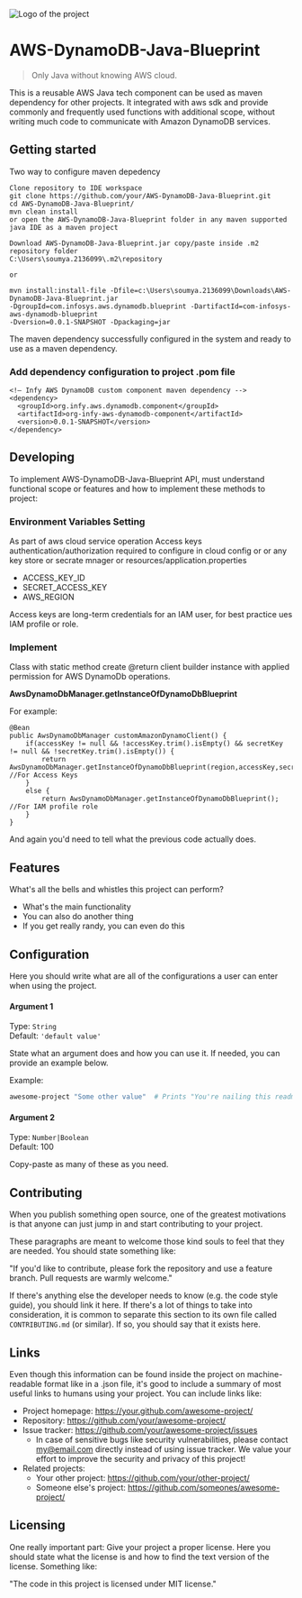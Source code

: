 ![Logo of the project](https://upload.wikimedia.org/wikipedia/commons/9/95/Infosys_logo.svg)

# AWS-DynamoDB-Java-Blueprint
> Only Java without knowing AWS cloud.

This is a reusable AWS Java tech component can be used as maven dependency for other projects.
It integrated with aws sdk and provide commonly and frequently used functions with additional scope,
without writing much code to communicate with Amazon DynamoDB services.

## Getting started

Two way to configure maven depedency 

```shell
Clone repository to IDE workspace
git clone https://github.com/your/AWS-DynamoDB-Java-Blueprint.git
cd AWS-DynamoDB-Java-Blueprint/
mvn clean install
or open the AWS-DynamoDB-Java-Blueprint folder in any maven supported java IDE as a maven project
```

```shell
Download AWS-DynamoDB-Java-Blueprint.jar copy/paste inside .m2 repository folder 
C:\Users\soumya.2136099\.m2\repository

or

mvn install:install-file -Dfile=c:\Users\soumya.2136099\Downloads\AWS-DynamoDB-Java-Blueprint.jar 
-DgroupId=com.infosys.aws.dynamodb.blueprint -DartifactId=com-infosys-aws-dynamodb-blueprint 
-Dversion=0.0.1-SNAPSHOT -Dpackaging=jar
```

The maven dependency successfully configured in the system and ready to use as a maven dependency.

### Add dependency configuration to project .pom file
```shell
<!— Infy AWS DynamoDB custom component maven dependency -->
<dependency>
  <groupId>org.infy.aws.dynamodb.component</groupId>
  <artifactId>org-infy-aws-dynamodb-component</artifactId>
  <version>0.0.1-SNAPSHOT</version>
</dependency>
```

## Developing

To implement AWS-DynamoDB-Java-Blueprint API, must understand functional scope or features 
and how to implement these methods to project:

### Environment Variables Setting

As part of aws cloud service operation Access keys authentication/authorization required to configure in cloud config or
or any key store or secrate mnager or resources/application.properties
* ACCESS_KEY_ID
* SECRET_ACCESS_KEY
* AWS_REGION

Access keys are long-term credentials for an IAM user, for best practice ues IAM profile or role.

### Implement

Class with static method create @return client builder instance with applied permission for AWS DynamoDb operations.

__AwsDynamoDbManager.getInstanceOfDynamoDbBlueprint__ 

For example:
```shell
@Bean
public AwsDynamoDbManager customAmazonDynamoClient() {
	if(accessKey != null && !accessKey.trim().isEmpty() && secretKey != null && !secretKey.trim().isEmpty()) {
		return AwsDynamoDbManager.getInstanceOfDynamoDbBlueprint(region,accessKey,secretKey); //For Access Keys
	}
	else {
		return AwsDynamoDbManager.getInstanceOfDynamoDbBlueprint(); //For IAM profile role
	}
}
```

And again you'd need to tell what the previous code actually does.

## Features

What's all the bells and whistles this project can perform?
* What's the main functionality
* You can also do another thing
* If you get really randy, you can even do this

## Configuration

Here you should write what are all of the configurations a user can enter when
using the project.

#### Argument 1
Type: `String`  
Default: `'default value'`

State what an argument does and how you can use it. If needed, you can provide
an example below.

Example:
```bash
awesome-project "Some other value"  # Prints "You're nailing this readme!"
```

#### Argument 2
Type: `Number|Boolean`  
Default: 100

Copy-paste as many of these as you need.

## Contributing

When you publish something open source, one of the greatest motivations is that
anyone can just jump in and start contributing to your project.

These paragraphs are meant to welcome those kind souls to feel that they are
needed. You should state something like:

"If you'd like to contribute, please fork the repository and use a feature
branch. Pull requests are warmly welcome."

If there's anything else the developer needs to know (e.g. the code style
guide), you should link it here. If there's a lot of things to take into
consideration, it is common to separate this section to its own file called
`CONTRIBUTING.md` (or similar). If so, you should say that it exists here.

## Links

Even though this information can be found inside the project on machine-readable
format like in a .json file, it's good to include a summary of most useful
links to humans using your project. You can include links like:

- Project homepage: https://your.github.com/awesome-project/
- Repository: https://github.com/your/awesome-project/
- Issue tracker: https://github.com/your/awesome-project/issues
  - In case of sensitive bugs like security vulnerabilities, please contact
    my@email.com directly instead of using issue tracker. We value your effort
    to improve the security and privacy of this project!
- Related projects:
  - Your other project: https://github.com/your/other-project/
  - Someone else's project: https://github.com/someones/awesome-project/


## Licensing

One really important part: Give your project a proper license. Here you should
state what the license is and how to find the text version of the license.
Something like:

"The code in this project is licensed under MIT license."
